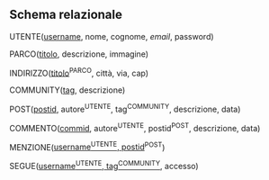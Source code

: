 ## Schema relazionale

UTENTE(<u>username</u>, nome, cognome, _email_, password)

PARCO(<u>titolo</u>, descrizione, immagine)

INDIRIZZO(<u>titolo</u><sup>PARCO</sup>, città, via, cap)

COMMUNITY(<u>tag</u>, descrizione)

POST(<u>postid</u>, autore<sup>UTENTE</sup>, tag<sup>COMMUNITY</sup>, descrizione, data)

COMMENTO(<u>commid</u>, autore<sup>UTENTE</sup>, postid<sup>POST</sup>, descrizione, data)

MENZIONE(<u>username<sup>UTENTE</sup>, postid</u><sup>POST</sup>)

SEGUE(<u>username<sup>UTENTE</sup>, tag<sup>COMMUNITY</sup></u>, accesso)